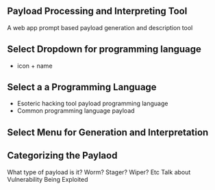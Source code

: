 ## Payload Processing and Interpreting Tool
A web app prompt based payload generation and description tool

## Select Dropdown for programming language
- icon + name

## Select a a Programming Language
- Esoteric hacking tool payload programming language
- Common programming language payload

## Select Menu for Generation and Interpretation

## Categorizing the Paylaod
What type of payload is it?
Worm? Stager? Wiper? Etc
Talk about Vulnerability Being Exploited
